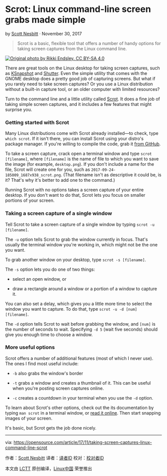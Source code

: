 # Scrot: Linux command-line screen grabs made simple

by [Scott Nesbitt][a] · November 30, 2017

> Scrot is a basic, flexible tool that offers a number of handy options for taking screen captures from the Linux command line.

[![Original photo by Rikki Endsley. CC BY-SA 4.0](https://opensource.com/sites/default/files/styles/image-full-size/public/lead-images/community-penguins-osdc-lead.png?itok=BmqsAF4A)][1]



There are great tools on the Linux desktop for taking screen captures, such as [KSnapshot][2] and [Shutter][3]. Even the simple utility that comes with the GNOME desktop does a pretty good job of capturing screens. But what if you rarely need to take screen captures? Or you use a Linux distribution without a built-in capture tool, or an older computer with limited resources?

Turn to the command line and a little utility called [Scrot][4]. It does a fine job of taking simple screen captures, and it includes a few features that might surprise you.

### Getting started with Scrot
Many Linux distributions come with Scrot already installed—to check, type `which scrot`. If it isn't there, you can install Scrot using your distro's package manager. If you're willing to compile the code, grab it [from GitHub][5].

To take a screen capture, crack open a terminal window and type `scrot [filename]`, where `[filename]` is the name of file to which you want to save the image (for example, `desktop.png`). If you don't include a name for the file, Scrot will create one for you, such as `2017-09-24-185009_1687x938_scrot.png`. (That filename isn't as descriptive it could be, is it? That's why it's better to add one to the command.)

Running Scrot with no options takes a screen capture of your entire desktop. If you don't want to do that, Scrot lets you focus on smaller portions of your screen.

### Taking a screen capture of a single window

Tell Scrot to take a screen capture of a single window by typing `scrot -u [filename]`.

The `-u` option tells Scrot to grab the window currently in focus. That's usually the terminal window you're working in, which might not be the one you want.

To grab another window on your desktop, type `scrot -s [filename]`.

The `-s` option lets you do one of two things:

*   select an open window, or

*   draw a rectangle around a window or a portion of a window to capture it.

You can also set a delay, which gives you a little more time to select the window you want to capture. To do that, type `scrot -u -d [num] [filename]`.

The `-d` option tells Scrot to wait before grabbing the window, and `[num]` is the number of seconds to wait. Specifying `-d 5` (wait five seconds) should give you enough time to choose a window.

### More useful options

Scrot offers a number of additional features (most of which I never use). The ones I find most useful include:

*   `-b` also grabs the window's border

*   `-t` grabs a window and creates a thumbnail of it. This can be useful when you're posting screen captures online.

*   `-c` creates a countdown in your terminal when you use the `-d` option.

To learn about Scrot's other options, check out the its documentation by typing `man scrot` in a terminal window, or [read it online][6]. Then start snapping images of your screen.

It's basic, but Scrot gets the job done nicely.

--------------------------------------------------------------------------------

via: https://opensource.com/article/17/11/taking-screen-captures-linux-command-line-scrot

作者：[Scott Nesbitt][a]
译者：[译者ID](https://github.com/译者ID)
校对：[校对者ID](https://github.com/校对者ID)

本文由 [LCTT](https://github.com/LCTT/TranslateProject) 原创编译，[Linux中国](https://linux.cn/) 荣誉推出

[a]:https://opensource.com/users/scottnesbitt
[1]:https://opensource.com/sites/default/files/styles/image-full-size/public/lead-images/community-penguins-osdc-lead.png?itok=BmqsAF4A
[2]:https://www.kde.org/applications/graphics/ksnapshot/
[3]:https://launchpad.net/shutter
[4]:https://github.com/dreamer/scrot
[5]:http://manpages.ubuntu.com/manpages/precise/man1/scrot.1.html
[6]:https://github.com/dreamer/scrot

